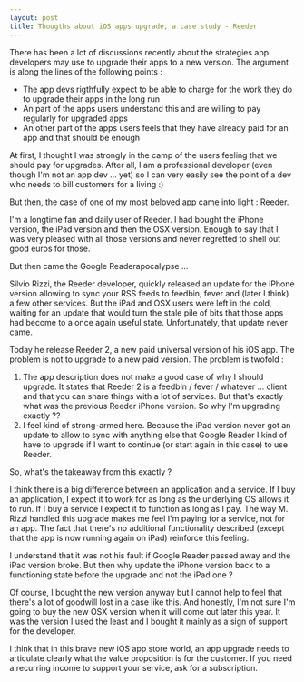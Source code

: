 ```yaml
---
layout: post
title: Thougths about iOS apps upgrade, a case study - Reeder
---
```


There has been a lot of discussions recently about the strategies app developers may use to upgrade their apps to a new version.
The argument is along the lines of the following points :

* The app devs rigthfully expect to be able to charge for the work they do to upgrade their apps in the long run
* An part of the apps users understand this and are willing to pay regularly for upgraded apps
* An other part of the apps users feels that they have already paid for an app and that should be enough

At first, I thought I was strongly in the camp of the users feeling that we should pay for upgrades. After all, I am a professional developer (even though I'm not an app dev ... yet) so I can very easily see the point of a dev who needs to bill customers for a living :)

But then, the case of one of my most beloved app came into light : Reeder.

I'm a longtime fan and daily user of Reeder. I had bought the iPhone version, the iPad version and then the OSX version. Enough to say that I was very pleased with all those versions and never regretted to shell out good euros for those.

But then came the Google Readerapocalypse ...

Silvio Rizzi, the Reeder developer, quickly released an update for the iPhone version allowing to sync your RSS feeds to feedbin, fever and (later I think) a few other services. But the iPad and OSX users were left in the cold, waiting for an update that would turn the stale pile of bits that those apps had become to a once again useful state.
Unfortunately, that update never came.

Today he release Reeder 2, a new paid universal version of his iOS app.
The problem is not to upgrade to a new paid version. The problem is twofold :

1. The app description does not make a good case of why I should upgrade. It states that Reeder 2 is a feedbin / fever / whatever ... client and that you can share things with a lot of services. But that's exactly what was the previous Reeder iPhone version. So why I'm upgrading exactly ??
2. I feel kind of strong-armed here. Because the iPad version never got an update to allow to sync with anything else that Google Reader I kind of have to upgrade if I want to continue (or start again in this case) to use Reeder.

So, what's the takeaway from this exactly ?

I think there is a big difference between an application and a service. If I buy an application, I expect it to work for as long as the underlying OS allows it to run.
If I buy a service I expect it to function as long as I pay. The way M. Rizzi handled this upgrade makes me feel I'm paying for a service, not for an app. The fact that there's no additional functionality described (except that the app is now running again on iPad) reinforce this feeling.

I understand that it was not his fault if Google Reader passed away and the iPad version broke. But then why update the iPhone version back to a functioning state before the upgrade and not the iPad one ?

Of course, I bought the new version anyway but I cannot help to feel that there's a lot of goodwill lost in a case like this. And honestly, I'm not sure I'm going to buy the new OSX version when it will come out later this year. It was the version I used the least and I bought it mainly as a sign of support for the developer.

I think that in this brave new iOS app store world, an app upgrade needs to articulate clearly what the value proposition is for the customer. If you need a recurring income to support your service, ask for a subscription.


